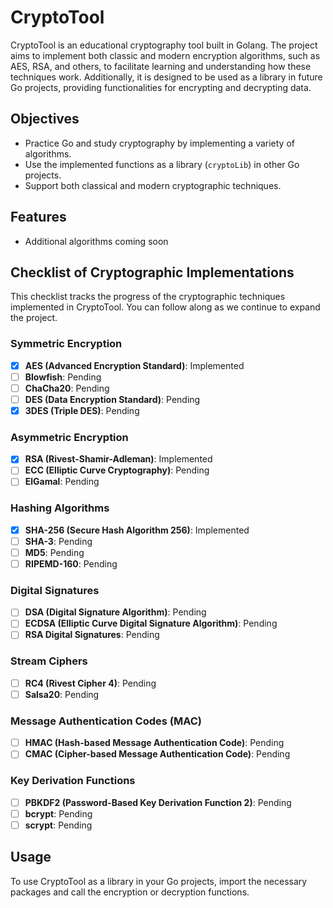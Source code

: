 # CryptoTool

CryptoTool is an educational cryptography tool built in Golang. The project aims to implement both classic and modern encryption algorithms, such as AES, RSA, and others, to facilitate learning and understanding how these techniques work. Additionally, it is designed to be used as a library in future Go projects, providing functionalities for encrypting and decrypting data.

## Objectives

- Practice Go and study cryptography by implementing a variety of algorithms.
- Use the implemented functions as a library (`cryptoLib`) in other Go projects.
- Support both classical and modern cryptographic techniques.

## Features

- Additional algorithms coming soon

## Checklist of Cryptographic Implementations

This checklist tracks the progress of the cryptographic techniques implemented in CryptoTool. You can follow along as we continue to expand the project.

### Symmetric Encryption

- [x] **AES (Advanced Encryption Standard)**: Implemented
- [ ] **Blowfish**: Pending
- [ ] **ChaCha20**: Pending
- [ ] **DES (Data Encryption Standard)**: Pending
- [x] **3DES (Triple DES)**: Pending

### Asymmetric Encryption

- [X] **RSA (Rivest-Shamir-Adleman)**: Implemented
- [ ] **ECC (Elliptic Curve Cryptography)**: Pending
- [ ] **ElGamal**: Pending

### Hashing Algorithms

- [X] **SHA-256 (Secure Hash Algorithm 256)**: Implemented
- [ ] **SHA-3**: Pending
- [ ] **MD5**: Pending
- [ ] **RIPEMD-160**: Pending

### Digital Signatures

- [ ] **DSA (Digital Signature Algorithm)**: Pending
- [ ] **ECDSA (Elliptic Curve Digital Signature Algorithm)**: Pending
- [ ] **RSA Digital Signatures**: Pending

### Stream Ciphers

- [ ] **RC4 (Rivest Cipher 4)**: Pending
- [ ] **Salsa20**: Pending

### Message Authentication Codes (MAC)

- [ ] **HMAC (Hash-based Message Authentication Code)**: Pending
- [ ] **CMAC (Cipher-based Message Authentication Code)**: Pending

### Key Derivation Functions

- [ ] **PBKDF2 (Password-Based Key Derivation Function 2)**: Pending
- [ ] **bcrypt**: Pending
- [ ] **scrypt**: Pending

## Usage

To use CryptoTool as a library in your Go projects, import the necessary packages and call the encryption or decryption functions.
